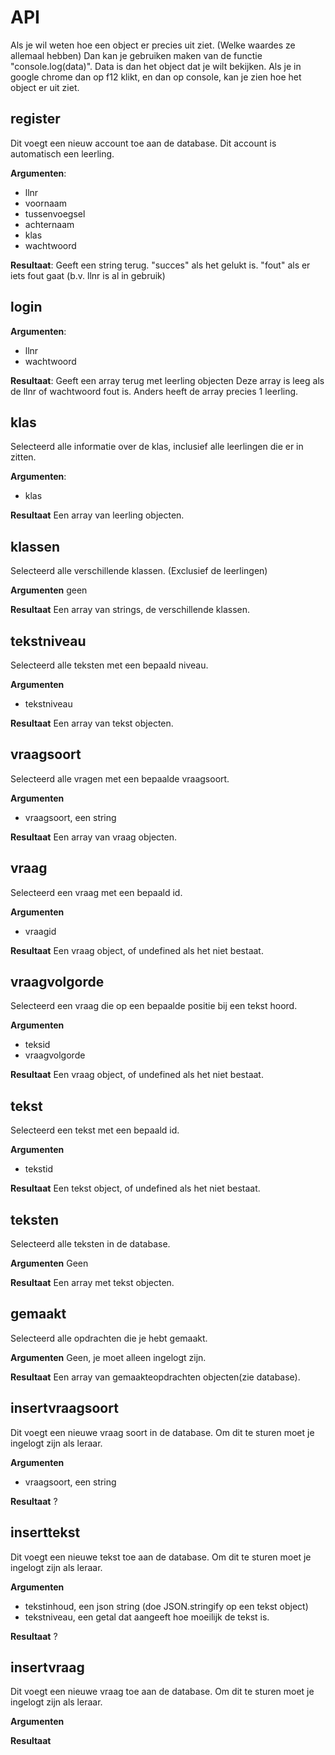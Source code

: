 
# API

Als je wil weten hoe een object er precies uit ziet.
(Welke waardes ze allemaal hebben)
Dan kan je gebruiken maken van de functie "console.log(data)".
Data is dan het object dat je wilt bekijken.
Als je in google chrome dan op f12 klikt, en dan op console, kan je zien hoe het object er uit ziet.

## register
Dit voegt een nieuw account toe aan de database.
Dit account is automatisch een leerling.

**Argumenten**:
* llnr
* voornaam
* tussenvoegsel
* achternaam
* klas
* wachtwoord

**Resultaat**:
Geeft een string terug.
"succes" als het gelukt is.
"fout" als er iets fout gaat (b.v. llnr is al in gebruik)

## login

**Argumenten**:
* llnr
* wachtwoord

**Resultaat**:
Geeft een array terug met leerling objecten
Deze array is leeg als de llnr of wachtwoord fout is.
Anders heeft de array precies 1 leerling.

## klas
Selecteerd alle informatie over de klas, inclusief alle leerlingen die er in zitten.

**Argumenten**:
* klas

**Resultaat**
Een array van leerling objecten.

## klassen
Selecteerd alle verschillende klassen. (Exclusief de leerlingen)

**Argumenten**
geen

**Resultaat**
Een array van strings, de verschillende klassen.

## tekstniveau
Selecteerd alle teksten met een bepaald niveau.

**Argumenten**
* tekstniveau

**Resultaat**
Een array van tekst objecten.

## vraagsoort
Selecteerd alle vragen met een bepaalde vraagsoort.

**Argumenten**
* vraagsoort, een string

**Resultaat**
Een array van vraag objecten.

## vraag
Selecteerd een vraag met een bepaald id.

**Argumenten**
* vraagid

**Resultaat**
Een vraag object, of undefined als het niet bestaat.

## vraagvolgorde
Selecteerd een vraag die op een bepaalde positie bij een tekst hoord.

**Argumenten**
* teksid
* vraagvolgorde

**Resultaat**
Een vraag object, of undefined als het niet bestaat.

## tekst
Selecteerd een tekst met een bepaald id.

**Argumenten**
* tekstid

**Resultaat**
Een tekst object, of undefined als het niet bestaat.

## teksten
Selecteerd alle teksten in de database.

**Argumenten**
Geen

**Resultaat**
Een array met tekst objecten.

## gemaakt
Selecteerd alle opdrachten die je hebt gemaakt.

**Argumenten**
Geen, je moet alleen ingelogt zijn.

**Resultaat**
Een array van gemaakteopdrachten objecten(zie database).

## insertvraagsoort
Dit voegt een nieuwe vraag soort in de database.
Om dit te sturen moet je ingelogt zijn als leraar.

**Argumenten**
* vraagsoort, een string

**Resultaat**
?

## inserttekst
Dit voegt een nieuwe tekst toe aan de database.
Om dit te sturen moet je ingelogt zijn als leraar.

**Argumenten**
* tekstinhoud, een json string (doe JSON.stringify op een tekst object)
* tekstniveau, een getal dat aangeeft hoe moeilijk de tekst is.

**Resultaat**
?

## insertvraag
Dit voegt een nieuwe vraag toe aan de database.
Om dit te sturen moet je ingelogt zijn als leraar.

**Argumenten**

**Resultaat**
